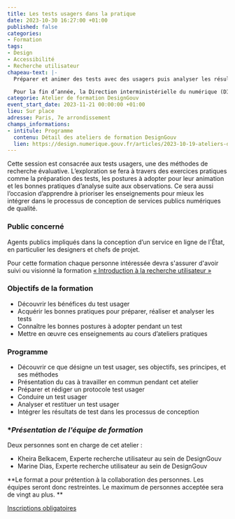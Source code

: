 ```yaml
---
title: Les tests usagers dans la pratique
date: 2023-10-30 16:27:00 +01:00
published: false
categories:
- Formation
tags:
- Design
- Accessibilité
- Recherche utilisateur
chapeau-text: |-
  Préparer et animer des tests avec des usagers puis analyser les résultats.

  Pour la fin d’année, la Direction interministérielle du numérique (DINUM) a conçu un programme de 5 ateliers de formation pour vous aider à améliorer les services publics en ligne.
categorie: Atelier de formation DesignGouv
event_start_date: 2023-11-21 00:00:00 +01:00
lieu: Sur place
adresse: Paris, 7e arrondissement
champs_informations:
- intitule: Programme
  contenu: Détail des ateliers de formation DesignGouv
  lien: https://design.numerique.gouv.fr/articles/2023-10-19-ateliers-de-formations/
---
```


Cette session est consacrée aux tests usagers, une des méthodes de recherche évaluative. L’exploration se fera à travers des exercices pratiques comme la préparation des tests, les postures à adopter pour leur animation et les bonnes pratiques d’analyse suite aux observations. 
Ce sera aussi l’occasion d’apprendre à prioriser les enseignements pour mieux les intégrer dans le processus de conception de services publics numériques de qualité.

### **Public concerné**
Agents publics impliqués dans la conception d’un service en ligne de l'État, en particulier les designers et chefs de projet.

Pour cette formation chaque personne intéressée devra s'assurer d'avoir suivi ou visionné la formation [« Introduction à la recherche utilisateur »](https://design.numerique.gouv.fr/formations/recherche-utilisateur/introduction-recherche-utilisateur/)

### **Objectifs de la formation** 
* Découvrir les bénéfices du test usager
* Acquérir les bonnes pratiques pour préparer, réaliser et analyser les tests
* Connaître les bonnes postures à adopter pendant un test
* Mettre en œuvre ces enseignements au cours d’ateliers pratiques

### **Programme**
* Découvrir ce que désigne un test usager, ses objectifs, ses principes, et ses méthodes
* Présentation du cas à travailler en commun pendant cet atelier
* Préparer et rédiger un protocole test usager
* Conduire un test usager
* Analyser et restituer un test usager
* Intégrer les résultats de test dans les processus de conception

### **Présentation de l'équipe de formation*

Deux personnes sont en charge de cet atelier :
* Kheira Belkacem, Experte recherche utilisateur au sein de DesignGouv
* Marine Dias, Experte recherche utilisateur au sein de DesignGouv


**Le format a pour prétention à la collaboration des personnes. Les équipes seront donc restreintes. Le maximum de personnes acceptée sera de vingt au plus. **

<div class="lien-important"><p><a href="https://design.numerique.gouv.fr/formations/recherche-utilisateur/atelier-test-usager/">Inscriptions obligatoires</a></p></div>